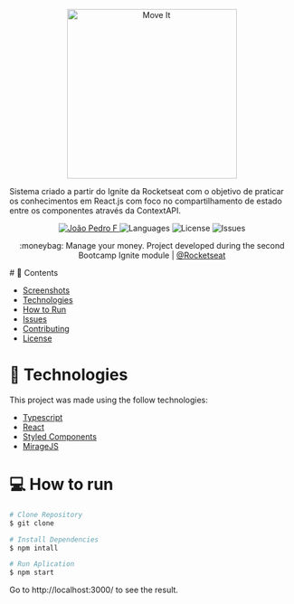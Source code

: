 <p align="center">
   <img src="./.github/logo.svg" alt="Move It" width="300"/>
</p>

<p>Sistema criado a partir do Ignite da Rocketseat com o objetivo de praticar os conhecimentos em React.js com foco no compartilhamento de estado entre os componentes através da ContextAPI.</p>

<p align="center">
   <a href="https://www.linkedin.com/in/jo%C3%A3o-pedro-ferreira-490818144/">
      <img alt="João Pedro F" src="https://img.shields.io/badge/-JoãoPedro-5965e0?style=flat&logo=Linkedin&logoColor=white" />
   </a>
  <img alt="Languages" src="https://img.shields.io/github/languages/count/JoaoPedroweb/dt.money?color=%235963C5" />
  <img alt="License" src="https://img.shields.io/github/license/JoaoPedroweb/dt.money?color=%235E69D7" />
  <img alt="Issues" src="https://img.shields.io/github/issues/JoaoPedroweb/dt.money?color=%235965E0">
  <a href="joaopfdossanto@gmail.com">
  </a>
</p>
<p align="center">
  :moneybag: Manage your money. Project developed during the second Bootcamp Ignite module | <a href="https://github.com/Rocketseat">@Rocketseat</a>
</p>
# 📌 Contents

* [Screenshots](#camera-screenshot) 
* [Technologies](#rocket-technologies) 
* [How to Run](#computer-how-to-run)
* [Issues](#bug-issues)
* [Contributing](#sparkles-issues)
* [License](#page_facing_up-license)
# :rocket: Technologies
This project was made using the follow technologies:

* [Typescript](https://www.typescriptlang.org/)      
* [React](https://reactjs.org/)      
* [Styled Components](https://styled-components.com/)
* [MirageJS](https://miragejs.com/)

# :computer: How to run

```bash
# Clone Repository
$ git clone
```

```bash
# Install Dependencies
$ npm intall

# Run Aplication
$ npm start
```
Go to http://localhost:3000/ to see the result.
